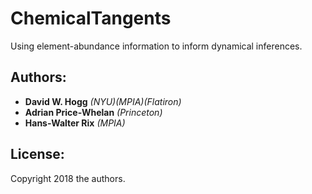 # ChemicalTangents

Using element-abundance information to inform dynamical inferences.

## Authors:
- **David W. Hogg** *(NYU)(MPIA)(Flatiron)*
- **Adrian Price-Whelan** *(Princeton)*
- **Hans-Walter Rix** *(MPIA)*

## License:
Copyright 2018 the authors.
